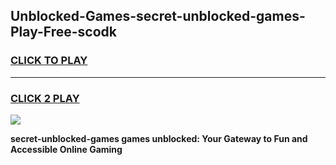 
## Unblocked-Games-secret-unblocked-games-Play-Free-scodk
<h3>
<a href="https://premium76.site?title=secret-unblocked-games&ref=23A">CLICK TO PLAY</a></h3>
<hr>

<h3>
<a href="https://premium76.site?title=secret-unblocked-games&ref=23A">CLICK 2 PLAY</a>
  
</h3>

<a href="https://premium76.site?title=secret-unblocked-games&ref=23A"><img src="https://clearcache.store/games.png"></a>


**secret-unblocked-games games unblocked: Your Gateway to Fun and Accessible Online Gaming**
